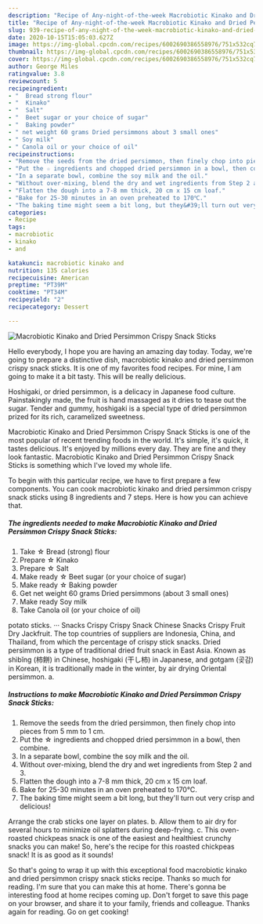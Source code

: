```yaml
---
description: "Recipe of Any-night-of-the-week Macrobiotic Kinako and Dried Persimmon Crispy Snack Sticks"
title: "Recipe of Any-night-of-the-week Macrobiotic Kinako and Dried Persimmon Crispy Snack Sticks"
slug: 939-recipe-of-any-night-of-the-week-macrobiotic-kinako-and-dried-persimmon-crispy-snack-sticks
date: 2020-10-15T15:05:03.627Z
image: https://img-global.cpcdn.com/recipes/6002690386558976/751x532cq70/macrobiotic-kinako-and-dried-persimmon-crispy-snack-sticks-recipe-main-photo.jpg
thumbnail: https://img-global.cpcdn.com/recipes/6002690386558976/751x532cq70/macrobiotic-kinako-and-dried-persimmon-crispy-snack-sticks-recipe-main-photo.jpg
cover: https://img-global.cpcdn.com/recipes/6002690386558976/751x532cq70/macrobiotic-kinako-and-dried-persimmon-crispy-snack-sticks-recipe-main-photo.jpg
author: George Miles
ratingvalue: 3.8
reviewcount: 5
recipeingredient:
- "  Bread strong flour"
- "  Kinako"
- "  Salt"
- "  Beet sugar or your choice of sugar"
- "  Baking powder"
- " net weight 60 grams Dried persimmons about 3 small ones"
- " Soy milk"
- " Canola oil or your choice of oil"
recipeinstructions:
- "Remove the seeds from the dried persimmon, then finely chop into pieces from 5 mm to 1 cm."
- "Put the ☆ ingredients and chopped dried persimmon in a bowl, then combine."
- "In a separate bowl, combine the soy milk and the oil."
- "Without over-mixing, blend the dry and wet ingredients from Step 2 and 3."
- "Flatten the dough into a 7-8 mm thick, 20 cm x 15 cm loaf."
- "Bake for 25-30 minutes in an oven preheated to 170℃."
- "The baking time might seem a bit long, but they&#39;ll turn out very crisp and delicious!"
categories:
- Recipe
tags:
- macrobiotic
- kinako
- and

katakunci: macrobiotic kinako and 
nutrition: 135 calories
recipecuisine: American
preptime: "PT39M"
cooktime: "PT34M"
recipeyield: "2"
recipecategory: Dessert

---
```



![Macrobiotic Kinako and Dried Persimmon Crispy Snack Sticks](https://img-global.cpcdn.com/recipes/6002690386558976/751x532cq70/macrobiotic-kinako-and-dried-persimmon-crispy-snack-sticks-recipe-main-photo.jpg)

Hello everybody, I hope you are having an amazing day today. Today, we're going to prepare a distinctive dish, macrobiotic kinako and dried persimmon crispy snack sticks. It is one of my favorites food recipes. For mine, I am going to make it a bit tasty. This will be really delicious.

Hoshigaki, or dried persimmon, is a delicacy in Japanese food culture. Painstakingly made, the fruit is hand massaged as it dries to tease out the sugar. Tender and gummy, hoshigaki is a special type of dried persimmon prized for its rich, caramelized sweetness.

Macrobiotic Kinako and Dried Persimmon Crispy Snack Sticks is one of the most popular of recent trending foods in the world. It's simple, it's quick, it tastes delicious. It's enjoyed by millions every day. They are fine and they look fantastic. Macrobiotic Kinako and Dried Persimmon Crispy Snack Sticks is something which I've loved my whole life.


To begin with this particular recipe, we have to first prepare a few components. You can cook macrobiotic kinako and dried persimmon crispy snack sticks using 8 ingredients and 7 steps. Here is how you can achieve that.

<!--inarticleads1-->

##### The ingredients needed to make Macrobiotic Kinako and Dried Persimmon Crispy Snack Sticks:

1. Take  ☆ Bread (strong) flour
1. Prepare  ☆ Kinako
1. Prepare  ☆ Salt
1. Make ready  ☆ Beet sugar (or your choice of sugar)
1. Make ready  ☆ Baking powder
1. Get  net weight 60 grams Dried persimmons (about 3 small ones)
1. Make ready  Soy milk
1. Take  Canola oil (or your choice of oil)


potato sticks. ··· Snacks Crispy Crispy Snack Chinese Snacks Crispy Fruit Dry Jackfruit. The top countries of suppliers are Indonesia, China, and Thailand, from which the percentage of crispy stick snacks. Dried persimmon is a type of traditional dried fruit snack in East Asia. Known as shìbǐng (柿餅) in Chinese, hoshigaki (干し柿) in Japanese, and gotgam (곶감) in Korean, it is traditionally made in the winter, by air drying Oriental persimmon. a. 

<!--inarticleads2-->

##### Instructions to make Macrobiotic Kinako and Dried Persimmon Crispy Snack Sticks:

1. Remove the seeds from the dried persimmon, then finely chop into pieces from 5 mm to 1 cm.
1. Put the ☆ ingredients and chopped dried persimmon in a bowl, then combine.
1. In a separate bowl, combine the soy milk and the oil.
1. Without over-mixing, blend the dry and wet ingredients from Step 2 and 3.
1. Flatten the dough into a 7-8 mm thick, 20 cm x 15 cm loaf.
1. Bake for 25-30 minutes in an oven preheated to 170℃.
1. The baking time might seem a bit long, but they&#39;ll turn out very crisp and delicious!


Arrange the crab sticks one layer on plates. b. Allow them to air dry for several hours to minimize oil splatters during deep-frying. c. This oven-roasted chickpeas snack is one of the easiest and healthiest crunchy snacks you can make! So, here&#39;s the recipe for this roasted chickpeas snack! It is as good as it sounds! 

So that's going to wrap it up with this exceptional food macrobiotic kinako and dried persimmon crispy snack sticks recipe. Thanks so much for reading. I'm sure that you can make this at home. There's gonna be interesting food at home recipes coming up. Don't forget to save this page on your browser, and share it to your family, friends and colleague. Thanks again for reading. Go on get cooking!
